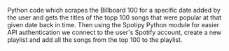 Python code which scrapes the Billboard 100 for a specific date added by the user and gets the titles of the topp 100 songs that were popular at that given date back in time.
Then using the Spotipy Python module for easier API authentication we connect to the user's Spotify account, create a new playlist and add all the songs from the top 100 to the playlist.
